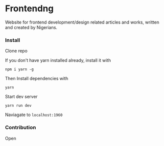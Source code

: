 # Frontendng

Website for frontend development/design related articles and works, written and created by Nigerians.

### Install

Clone repo

If you don't have yarn installed already, install it with
```
npm i yarn -g
```

Then Install dependencies with
```
yarn
```

Start dev server
```
yarn run dev
```

Naviagate to `localhost:1960`

### Contribution

Open
